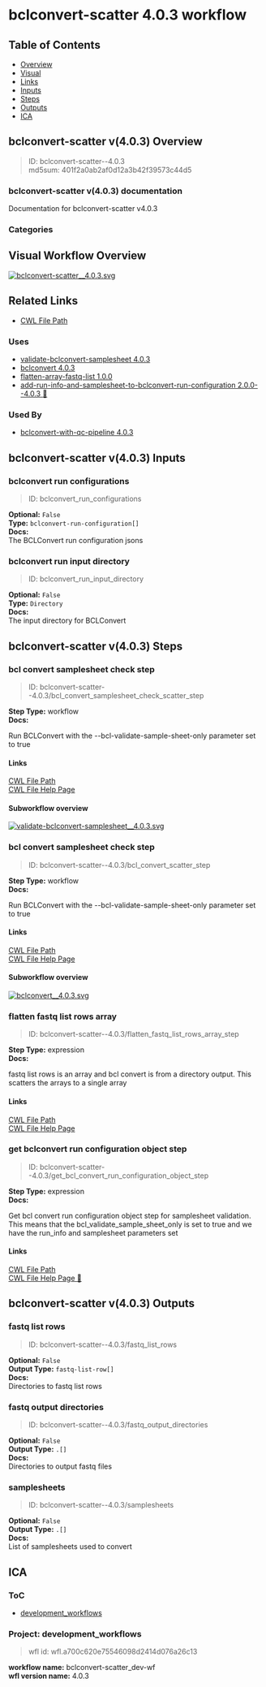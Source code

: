 
bclconvert-scatter 4.0.3 workflow
=================================

## Table of Contents
  
- [Overview](#bclconvert-scatter-v403-overview)  
- [Visual](#visual-workflow-overview)  
- [Links](#related-links)  
- [Inputs](#bclconvert-scatter-v403-inputs)  
- [Steps](#bclconvert-scatter-v403-steps)  
- [Outputs](#bclconvert-scatter-v403-outputs)  
- [ICA](#ica)  


## bclconvert-scatter v(4.0.3) Overview



  
> ID: bclconvert-scatter--4.0.3  
> md5sum: 401f2a0ab2af0d12a3b42f39573c44d5

### bclconvert-scatter v(4.0.3) documentation
  
Documentation for bclconvert-scatter v4.0.3

### Categories
  


## Visual Workflow Overview
  
[![bclconvert-scatter__4.0.3.svg](../../../../images/workflows/bclconvert-scatter/4.0.3/bclconvert-scatter__4.0.3.svg)](https://github.com/umccr/cwl-ica/raw/main/.github/catalogue/images/workflows/bclconvert-scatter/4.0.3/bclconvert-scatter__4.0.3.svg)
## Related Links
  
- [CWL File Path](../../../../../../workflows/bclconvert-scatter/4.0.3/bclconvert-scatter__4.0.3.cwl)  


### Uses
  
- [validate-bclconvert-samplesheet 4.0.3](../../validate-bclconvert-samplesheet/4.0.3/validate-bclconvert-samplesheet__4.0.3.md)  
- [bclconvert 4.0.3](../../bclconvert/4.0.3/bclconvert__4.0.3.md)  
- [flatten-array-fastq-list 1.0.0](../../../expressions/flatten-array-fastq-list/1.0.0/flatten-array-fastq-list__1.0.0.md)  
- [add-run-info-and-samplesheet-to-bclconvert-run-configuration 2.0.0--4.0.3 :construction:](../../../expressions/add-run-info-and-samplesheet-to-bclconvert-run-configuration/2.0.0--4.0.3/add-run-info-and-samplesheet-to-bclconvert-run-configuration__2.0.0--4.0.3.md)  


### Used By
  
- [bclconvert-with-qc-pipeline 4.0.3](../../bclconvert-with-qc-pipeline/4.0.3/bclconvert-with-qc-pipeline__4.0.3.md)  

  


## bclconvert-scatter v(4.0.3) Inputs

### bclconvert run configurations



  
> ID: bclconvert_run_configurations
  
**Optional:** `False`  
**Type:** `bclconvert-run-configuration[]`  
**Docs:**  
The BCLConvert run configuration jsons


### bclconvert run input directory



  
> ID: bclconvert_run_input_directory
  
**Optional:** `False`  
**Type:** `Directory`  
**Docs:**  
The input directory for BCLConvert

  


## bclconvert-scatter v(4.0.3) Steps

### bcl convert samplesheet check step


  
> ID: bclconvert-scatter--4.0.3/bcl_convert_samplesheet_check_scatter_step
  
**Step Type:** workflow  
**Docs:**
  
Run BCLConvert with the --bcl-validate-sample-sheet-only parameter set to true

#### Links
  
[CWL File Path](../../../../../../workflows/validate-bclconvert-samplesheet/4.0.3/validate-bclconvert-samplesheet__4.0.3.cwl)  
[CWL File Help Page](../../validate-bclconvert-samplesheet/4.0.3/validate-bclconvert-samplesheet__4.0.3.md)
#### Subworkflow overview
  
[![validate-bclconvert-samplesheet__4.0.3.svg](../../../../images/workflows/validate-bclconvert-samplesheet/4.0.3/validate-bclconvert-samplesheet__4.0.3.svg)](https://github.com/umccr/cwl-ica/raw/main/.github/catalogue/images/workflows/validate-bclconvert-samplesheet/4.0.3/validate-bclconvert-samplesheet__4.0.3.svg)  


### bcl convert samplesheet check step


  
> ID: bclconvert-scatter--4.0.3/bcl_convert_scatter_step
  
**Step Type:** workflow  
**Docs:**
  
Run BCLConvert with the --bcl-validate-sample-sheet-only parameter set to true

#### Links
  
[CWL File Path](../../../../../../workflows/bclconvert/4.0.3/bclconvert__4.0.3.cwl)  
[CWL File Help Page](../../bclconvert/4.0.3/bclconvert__4.0.3.md)
#### Subworkflow overview
  
[![bclconvert__4.0.3.svg](../../../../images/workflows/bclconvert/4.0.3/bclconvert__4.0.3.svg)](https://github.com/umccr/cwl-ica/raw/main/.github/catalogue/images/workflows/bclconvert/4.0.3/bclconvert__4.0.3.svg)  


### flatten fastq list rows array


  
> ID: bclconvert-scatter--4.0.3/flatten_fastq_list_rows_array_step
  
**Step Type:** expression  
**Docs:**
  
fastq list rows is an array and bcl convert is from a directory output.
This scatters the arrays to a single array

#### Links
  
[CWL File Path](../../../../../../expressions/flatten-array-fastq-list/1.0.0/flatten-array-fastq-list__1.0.0.cwl)  
[CWL File Help Page](../../../expressions/flatten-array-fastq-list/1.0.0/flatten-array-fastq-list__1.0.0.md)  


### get bclconvert run configuration object step


  
> ID: bclconvert-scatter--4.0.3/get_bcl_convert_run_configuration_object_step
  
**Step Type:** expression  
**Docs:**
  
Get bcl convert run configuration object step for samplesheet validation.  
This means that the bcl_validate_sample_sheet_only is set to true and we
have the run_info and samplesheet parameters set

#### Links
  
[CWL File Path](../../../../../../expressions/add-run-info-and-samplesheet-to-bclconvert-run-configuration/2.0.0--4.0.3/add-run-info-and-samplesheet-to-bclconvert-run-configuration__2.0.0--4.0.3.cwl)  
[CWL File Help Page :construction:](../../../expressions/add-run-info-and-samplesheet-to-bclconvert-run-configuration/2.0.0--4.0.3/add-run-info-and-samplesheet-to-bclconvert-run-configuration__2.0.0--4.0.3.md)  


## bclconvert-scatter v(4.0.3) Outputs

### fastq list rows



  
> ID: bclconvert-scatter--4.0.3/fastq_list_rows  

  
**Optional:** `False`  
**Output Type:** `fastq-list-row[]`  
**Docs:**  
Directories to fastq list rows
  


### fastq output directories



  
> ID: bclconvert-scatter--4.0.3/fastq_output_directories  

  
**Optional:** `False`  
**Output Type:** `.[]`  
**Docs:**  
Directories to output fastq files
  


### samplesheets



  
> ID: bclconvert-scatter--4.0.3/samplesheets  

  
**Optional:** `False`  
**Output Type:** `.[]`  
**Docs:**  
List of samplesheets used to convert
  

  


## ICA

### ToC
  
- [development_workflows](#project-development_workflows)  


### Project: development_workflows


> wfl id: wfl.a700c620e75546098d2414d076a26c13  

  
**workflow name:** bclconvert-scatter_dev-wf  
**wfl version name:** 4.0.3  

  

